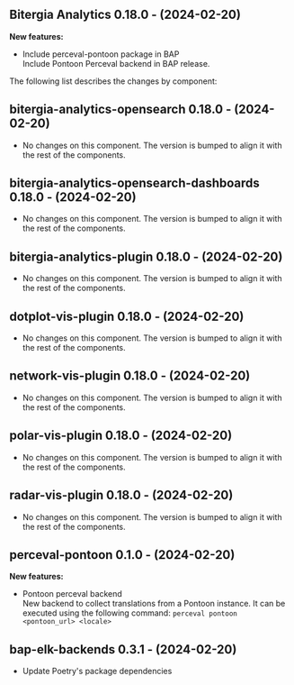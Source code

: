 ## Bitergia Analytics 0.18.0 - (2024-02-20)

**New features:**

 * Include perceval-pontoon package in BAP\
   Include Pontoon Perceval backend in BAP release.

The following list describes the changes by component:

  ## bitergia-analytics-opensearch 0.18.0 - (2024-02-20)
  
  * No changes on this component. The version is bumped to align it
    with the rest of the components.
  ## bitergia-analytics-opensearch-dashboards 0.18.0 - (2024-02-20)
  
  * No changes on this component. The version is bumped to align it
    with the rest of the components.
  ## bitergia-analytics-plugin 0.18.0 - (2024-02-20)
  
  * No changes on this component. The version is bumped to align it
    with the rest of the components.
  ## dotplot-vis-plugin 0.18.0 - (2024-02-20)
  
  * No changes on this component. The version is bumped to align it
    with the rest of the components.
  ## network-vis-plugin 0.18.0 - (2024-02-20)
  
  * No changes on this component. The version is bumped to align it
    with the rest of the components.
  ## polar-vis-plugin 0.18.0 - (2024-02-20)
  
  * No changes on this component. The version is bumped to align it
    with the rest of the components.
  ## radar-vis-plugin 0.18.0 - (2024-02-20)
  
  * No changes on this component. The version is bumped to align it
    with the rest of the components.


## perceval-pontoon 0.1.0 - (2024-02-20)

**New features:**

 * Pontoon perceval backend\
   New backend to collect translations from a Pontoon instance. It can be
   executed using the following command:  `perceval pontoon <pontoon_url>
   <locale>`

  ## bap-elk-backends 0.3.1 - (2024-02-20)
  
  * Update Poetry's package dependencies

